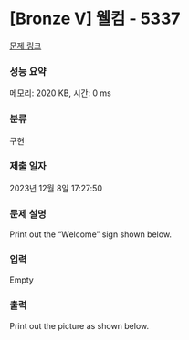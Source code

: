 # [Bronze V] 웰컴 - 5337 

[문제 링크](https://www.acmicpc.net/problem/5337) 

### 성능 요약

메모리: 2020 KB, 시간: 0 ms

### 분류

구현

### 제출 일자

2023년 12월 8일 17:27:50

### 문제 설명

<p>Print out the “Welcome” sign shown below.</p>

### 입력 

 Empty

### 출력 

 <p>Print out the picture as shown below.</p>

